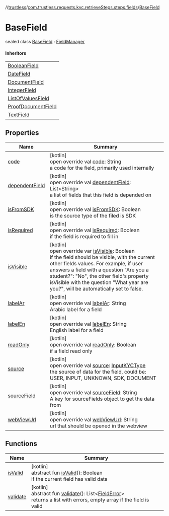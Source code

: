 //[trustless](../../../index.md)/[com.trustless.requests.kyc.retrieveSteps.steps.fields](../index.md)/[BaseField](index.md)

# BaseField

sealed class [BaseField](index.md) : [FieldManager](../../com.trustless.requests.kyc.retrieveSteps.steps.wrapper/-field-manager/index.md)

#### Inheritors

| |
|---|
| [BooleanField](../-boolean-field/index.md) |
| [DateField](../-date-field/index.md) |
| [DocumentField](../-document-field/index.md) |
| [IntegerField](../-integer-field/index.md) |
| [ListOfValuesField](../-list-of-values-field/index.md) |
| [ProofDocumentField](../-proof-document-field/index.md) |
| [TextField](../-text-field/index.md) |

## Properties

| Name | Summary |
|---|---|
| [code](code.md) | [kotlin]<br>open override val [code](code.md): String<br>a code for the field, primarily used internally |
| [dependentField](dependent-field.md) | [kotlin]<br>open override val [dependentField](dependent-field.md): List&lt;String&gt;<br>a list of fields that this field is depended on |
| [isFromSDK](is-from-s-d-k.md) | [kotlin]<br>open override val [isFromSDK](is-from-s-d-k.md): Boolean<br>is the source type of the filed is SDK |
| [isRequired](is-required.md) | [kotlin]<br>open override val [isRequired](is-required.md): Boolean<br>if the field is required to fill in |
| [isVisible](is-visible.md) | [kotlin]<br>open override var [isVisible](is-visible.md): Boolean<br>if the field should be visible, with the current other fields values. For example, if user answers a field with a question &quot;Are you a student?&quot;: &quot;No&quot;, the other field's property isVisible with the question &quot;What year are you?&quot;, will be automatically set to false. |
| [labelAr](label-ar.md) | [kotlin]<br>open override val [labelAr](label-ar.md): String<br>Arabic label for a field |
| [labelEn](label-en.md) | [kotlin]<br>open override val [labelEn](label-en.md): String<br>English label for a field |
| [readOnly](read-only.md) | [kotlin]<br>open override val [readOnly](read-only.md): Boolean<br>if a field read only |
| [source](source.md) | [kotlin]<br>open override val [source](source.md): [InputKYCType](../../com.trustless.requests.kyc.retrieveSteps/-input-k-y-c-type/index.md)<br>the source of data for the field, could be: USER, INPUT, UNKNOWN, SDK, DOCUMENT |
| [sourceField](source-field.md) | [kotlin]<br>open override val [sourceField](source-field.md): String<br>A key for sourceFields object to get the data from |
| [webViewUrl](web-view-url.md) | [kotlin]<br>open override val [webViewUrl](web-view-url.md): String<br>url that should be opened in the webview |

## Functions

| Name | Summary |
|---|---|
| [isValid](../../com.trustless.requests.kyc.retrieveSteps.steps.wrapper/-field-manager/is-valid.md) | [kotlin]<br>abstract fun [isValid](../../com.trustless.requests.kyc.retrieveSteps.steps.wrapper/-field-manager/is-valid.md)(): Boolean<br>if the current field has valid data |
| [validate](../../com.trustless.requests.kyc.retrieveSteps.steps.wrapper/-field-manager/validate.md) | [kotlin]<br>abstract fun [validate](../../com.trustless.requests.kyc.retrieveSteps.steps.wrapper/-field-manager/validate.md)(): List&lt;[FieldError](../-field-error/index.md)&gt;<br>returns a list with errors, empty array if the field is valid |

